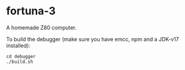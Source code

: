 # fortuna-3
A homemade Z80 computer.

To build the debugger (make sure you have emcc, npm and a JDK-v17 installed):

```
cd debugger
./build.sh
```
